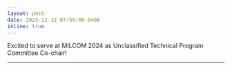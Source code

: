 ```yaml
---
layout: post
date: 2023-12-12 07:59:00-0400
inline: true
---
```


Excited to serve at MILCOM 2024 as Unclassified Technical Program Committee Co-chair!

<!-- Received National Science Foundation Sponsored Award with <a href="https://genesys-lab.org" parent = '_blank'> Prof. Kaushik Chowdhury</a> and <a href="https://www.ou.edu/coe/ece/faculty_directory/dr_ruyle" parent = '_blank'> Prof. Jessica Ruyle</a> <a href="https://www.nsf.gov/awardsearch/showAward?AWD_ID=2229444&HistoricalAwards=false" parent = '_blank'> 'MEDUSA_Mid-band Environmental Sensing Capability for Detecting Incumbents during Spectrum Sharing'</a>, NSF Division Of Computer and Network Systems, SWIFT Program, Nov. 2022 - Oct. 2025, Co-PI. Total Funding $750,000; Roy’s share $188,066! :sparkles: :smile: -->

---
<!-- A simple inline announcement with Markdown emoji! :sparkles: :smile: -->
